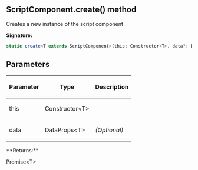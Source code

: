 
## ScriptComponent.create() method

Creates a new instance of the script component

**Signature:**

```typescript
static create<T extends ScriptComponent>(this: Constructor<T>, data?: DataProps<T>): Promise<T>;
```

## Parameters

<table><thead><tr><th>

Parameter


</th><th>

Type


</th><th>

Description


</th></tr></thead>
<tbody><tr><td>

this


</td><td>

Constructor&lt;T&gt;


</td><td>


</td></tr>
<tr><td>

data


</td><td>

DataProps&lt;T&gt;


</td><td>

_(Optional)_


</td></tr>
</tbody></table>
**Returns:**

Promise&lt;T&gt;

